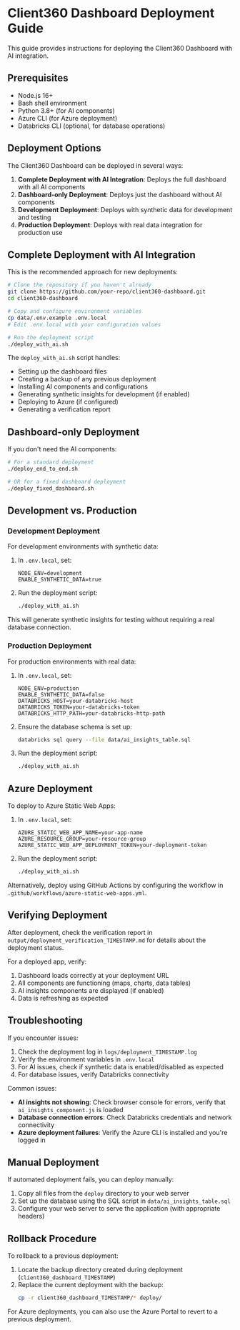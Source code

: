 # Client360 Dashboard Deployment Guide

This guide provides instructions for deploying the Client360 Dashboard with AI integration.

## Prerequisites

- Node.js 16+
- Bash shell environment
- Python 3.8+ (for AI components)
- Azure CLI (for Azure deployment)
- Databricks CLI (optional, for database operations)

## Deployment Options

The Client360 Dashboard can be deployed in several ways:

1. **Complete Deployment with AI Integration**: Deploys the full dashboard with all AI components
2. **Dashboard-only Deployment**: Deploys just the dashboard without AI components
3. **Development Deployment**: Deploys with synthetic data for development and testing
4. **Production Deployment**: Deploys with real data integration for production use

## Complete Deployment with AI Integration

This is the recommended approach for new deployments:

```bash
# Clone the repository if you haven't already
git clone https://github.com/your-repo/client360-dashboard.git
cd client360-dashboard

# Copy and configure environment variables
cp data/.env.example .env.local
# Edit .env.local with your configuration values

# Run the deployment script
./deploy_with_ai.sh
```

The `deploy_with_ai.sh` script handles:
- Setting up the dashboard files
- Creating a backup of any previous deployment
- Installing AI components and configurations
- Generating synthetic insights for development (if enabled)
- Deploying to Azure (if configured)
- Generating a verification report

## Dashboard-only Deployment

If you don't need the AI components:

```bash
# For a standard deployment
./deploy_end_to_end.sh

# OR for a fixed dashboard deployment
./deploy_fixed_dashboard.sh
```

## Development vs. Production

### Development Deployment

For development environments with synthetic data:

1. In `.env.local`, set:
   ```
   NODE_ENV=development
   ENABLE_SYNTHETIC_DATA=true
   ```

2. Run the deployment script:
   ```bash
   ./deploy_with_ai.sh
   ```

This will generate synthetic insights for testing without requiring a real database connection.

### Production Deployment

For production environments with real data:

1. In `.env.local`, set:
   ```
   NODE_ENV=production
   ENABLE_SYNTHETIC_DATA=false
   DATABRICKS_HOST=your-databricks-host
   DATABRICKS_TOKEN=your-databricks-token
   DATABRICKS_HTTP_PATH=your-databricks-http-path
   ```

2. Ensure the database schema is set up:
   ```bash
   databricks sql query --file data/ai_insights_table.sql
   ```

3. Run the deployment script:
   ```bash
   ./deploy_with_ai.sh
   ```

## Azure Deployment

To deploy to Azure Static Web Apps:

1. In `.env.local`, set:
   ```
   AZURE_STATIC_WEB_APP_NAME=your-app-name
   AZURE_RESOURCE_GROUP=your-resource-group
   AZURE_STATIC_WEB_APP_DEPLOYMENT_TOKEN=your-deployment-token
   ```

2. Run the deployment script:
   ```bash
   ./deploy_with_ai.sh
   ```

Alternatively, deploy using GitHub Actions by configuring the workflow in `.github/workflows/azure-static-web-apps.yml`.

## Verifying Deployment

After deployment, check the verification report in `output/deployment_verification_TIMESTAMP.md` for details about the deployment status.

For a deployed app, verify:
1. Dashboard loads correctly at your deployment URL
2. All components are functioning (maps, charts, data tables)
3. AI insights components are displayed (if enabled)
4. Data is refreshing as expected

## Troubleshooting

If you encounter issues:

1. Check the deployment log in `logs/deployment_TIMESTAMP.log`
2. Verify the environment variables in `.env.local`
3. For AI issues, check if synthetic data is enabled/disabled as expected
4. For database issues, verify Databricks connectivity

Common issues:
- **AI insights not showing**: Check browser console for errors, verify that `ai_insights_component.js` is loaded
- **Database connection errors**: Check Databricks credentials and network connectivity
- **Azure deployment failures**: Verify the Azure CLI is installed and you're logged in

## Manual Deployment

If automated deployment fails, you can deploy manually:

1. Copy all files from the `deploy` directory to your web server
2. Set up the database using the SQL script in `data/ai_insights_table.sql`
3. Configure your web server to serve the application (with appropriate headers)

## Rollback Procedure

To rollback to a previous deployment:

1. Locate the backup directory created during deployment (`client360_dashboard_TIMESTAMP`)
2. Replace the current deployment with the backup:
   ```bash
   cp -r client360_dashboard_TIMESTAMP/* deploy/
   ```

For Azure deployments, you can also use the Azure Portal to revert to a previous deployment.